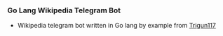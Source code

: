 ### Go Lang Wikipedia Telegram Bot
- Wikipedia telegram bot written in Go lang by example from [Trigun117](https://github.com/trigun117/TelegramBot-Go)

